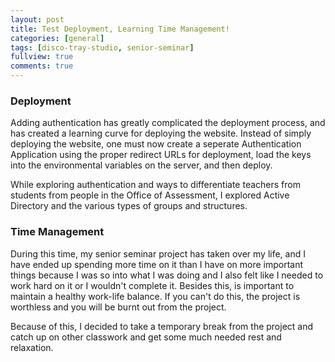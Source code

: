 ```yaml
---
layout: post
title: Test Deployment, Learning Time Management!
categories: [general]
tags: [disco-tray-studio, senior-seminar]
fullview: true
comments: true
---
```


### Deployment

Adding authentication has greatly complicated the deployment process, and has created a learning curve for deploying the website. Instead of simply deploying the website, one must now create a seperate Authentication Application using the proper redirect URLs for deployment, load the keys into the environmental variables on the server, and then deploy. 

While exploring authentication and ways to differentiate teachers from students from people in the Office of Assessment, I explored Active Directory and the various types of groups and structures.

### Time Management

During this time, my senior seminar project has taken over my life, and I have ended up spending more time on it than I have on more important things because I was so into what I was doing and I also felt like I needed to work hard on it or I wouldn't complete it. Besides this, is important to maintain a healthy work-life balance. If you can't do this, the project is worthless and you will be burnt out from the project. 

Because of this, I decided to take a temporary break from the project and catch up on other classwork and get some much needed rest and relaxation. 